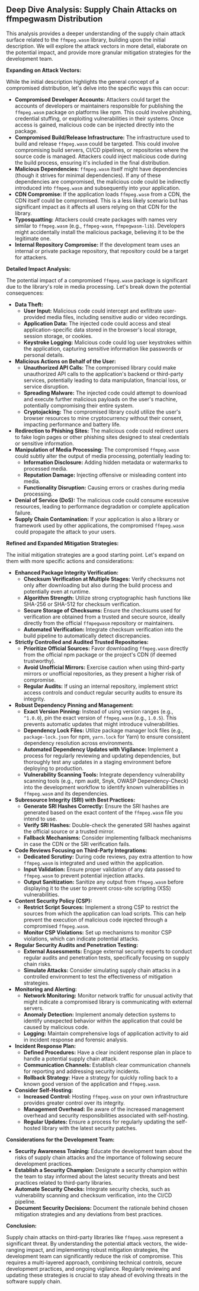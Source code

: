 ## Deep Dive Analysis: Supply Chain Attacks on ffmpegwasm Distribution

This analysis provides a deeper understanding of the supply chain attack surface related to the `ffmpeg.wasm` library, building upon the initial description. We will explore the attack vectors in more detail, elaborate on the potential impact, and provide more granular mitigation strategies for the development team.

**Expanding on Attack Vectors:**

While the initial description highlights the general concept of a compromised distribution, let's delve into the specific ways this can occur:

* **Compromised Developer Accounts:** Attackers could target the accounts of developers or maintainers responsible for publishing the `ffmpeg.wasm` package on platforms like npm. This could involve phishing, credential stuffing, or exploiting vulnerabilities in their systems. Once access is gained, malicious code can be injected directly into the package.
* **Compromised Build/Release Infrastructure:** The infrastructure used to build and release `ffmpeg.wasm` could be targeted. This could involve compromising build servers, CI/CD pipelines, or repositories where the source code is managed. Attackers could inject malicious code during the build process, ensuring it's included in the final distribution.
* **Malicious Dependencies:** `ffmpeg.wasm` itself might have dependencies (though it strives for minimal dependencies). If any of these dependencies are compromised, the malicious code could be indirectly introduced into `ffmpeg.wasm` and subsequently into your application.
* **CDN Compromise:** If the application loads `ffmpeg.wasm` from a CDN, the CDN itself could be compromised. This is a less likely scenario but has significant impact as it affects all users relying on that CDN for the library.
* **Typosquatting:** Attackers could create packages with names very similar to `ffmpeg.wasm` (e.g., `ffmpeg-wasm`, `ffmpegwasm-lib`). Developers might accidentally install the malicious package, believing it to be the legitimate one.
* **Internal Repository Compromise:** If the development team uses an internal or private package repository, that repository could be a target for attackers.

**Detailed Impact Analysis:**

The potential impact of a compromised `ffmpeg.wasm` package is significant due to the library's role in media processing. Let's break down the potential consequences:

* **Data Theft:**
    * **User Input:** Malicious code could intercept and exfiltrate user-provided media files, including sensitive audio or video recordings.
    * **Application Data:** The injected code could access and steal application-specific data stored in the browser's local storage, session storage, or cookies.
    * **Keystroke Logging:**  Malicious code could log user keystrokes within the application, capturing sensitive information like passwords or personal details.
* **Malicious Actions on Behalf of the User:**
    * **Unauthorized API Calls:** The compromised library could make unauthorized API calls to the application's backend or third-party services, potentially leading to data manipulation, financial loss, or service disruption.
    * **Spreading Malware:** The injected code could attempt to download and execute further malicious payloads on the user's machine, potentially compromising their entire system.
    * **Cryptojacking:** The compromised library could utilize the user's browser resources to mine cryptocurrency without their consent, impacting performance and battery life.
* **Redirection to Phishing Sites:** The malicious code could redirect users to fake login pages or other phishing sites designed to steal credentials or sensitive information.
* **Manipulation of Media Processing:**  The compromised `ffmpeg.wasm` could subtly alter the output of media processing, potentially leading to:
    * **Information Disclosure:** Adding hidden metadata or watermarks to processed media.
    * **Reputation Damage:** Injecting offensive or misleading content into media.
    * **Functionality Disruption:** Causing errors or crashes during media processing.
* **Denial of Service (DoS):** The malicious code could consume excessive resources, leading to performance degradation or complete application failure.
* **Supply Chain Contamination:**  If your application is also a library or framework used by other applications, the compromised `ffmpeg.wasm` could propagate the attack to your users.

**Refined and Expanded Mitigation Strategies:**

The initial mitigation strategies are a good starting point. Let's expand on them with more specific actions and considerations:

* **Enhanced Package Integrity Verification:**
    * **Checksum Verification at Multiple Stages:** Verify checksums not only after downloading but also during the build process and potentially even at runtime.
    * **Algorithm Strength:** Utilize strong cryptographic hash functions like SHA-256 or SHA-512 for checksum verification.
    * **Secure Storage of Checksums:** Ensure the checksums used for verification are obtained from a trusted and secure source, ideally directly from the official `ffmpegwasm` repository or maintainers.
    * **Automated Verification:** Integrate checksum verification into the build pipeline to automatically detect discrepancies.
* **Strictly Controlled and Audited Trusted Repositories:**
    * **Prioritize Official Sources:** Favor downloading `ffmpeg.wasm` directly from the official npm package or the project's CDN (if deemed trustworthy).
    * **Avoid Unofficial Mirrors:** Exercise caution when using third-party mirrors or unofficial repositories, as they present a higher risk of compromise.
    * **Regular Audits:** If using an internal repository, implement strict access controls and conduct regular security audits to ensure its integrity.
* **Robust Dependency Pinning and Management:**
    * **Exact Version Pinning:** Instead of using version ranges (e.g., `^1.0.0`), pin the exact version of `ffmpeg.wasm` (e.g., `1.0.5`). This prevents automatic updates that might introduce vulnerabilities.
    * **Dependency Lock Files:** Utilize package manager lock files (e.g., `package-lock.json` for npm, `yarn.lock` for Yarn) to ensure consistent dependency resolution across environments.
    * **Automated Dependency Updates with Vigilance:** Implement a process for regularly reviewing and updating dependencies, but thoroughly test any updates in a staging environment before deploying to production.
    * **Vulnerability Scanning Tools:** Integrate dependency vulnerability scanning tools (e.g., npm audit, Snyk, OWASP Dependency-Check) into the development workflow to identify known vulnerabilities in `ffmpeg.wasm` and its dependencies.
* **Subresource Integrity (SRI) with Best Practices:**
    * **Generate SRI Hashes Correctly:** Ensure the SRI hashes are generated based on the exact content of the `ffmpeg.wasm` file you intend to use.
    * **Verify SRI Hashes:** Double-check the generated SRI hashes against the official source or a trusted mirror.
    * **Fallback Mechanisms:** Consider implementing fallback mechanisms in case the CDN or the SRI verification fails.
* **Code Reviews Focusing on Third-Party Integrations:**
    * **Dedicated Scrutiny:** During code reviews, pay extra attention to how `ffmpeg.wasm` is integrated and used within the application.
    * **Input Validation:** Ensure proper validation of any data passed to `ffmpeg.wasm` to prevent potential injection attacks.
    * **Output Sanitization:** Sanitize any output from `ffmpeg.wasm` before displaying it to the user to prevent cross-site scripting (XSS) vulnerabilities.
* **Content Security Policy (CSP):**
    * **Restrict Script Sources:** Implement a strong CSP to restrict the sources from which the application can load scripts. This can help prevent the execution of malicious code injected through a compromised `ffmpeg.wasm`.
    * **Monitor CSP Violations:** Set up mechanisms to monitor CSP violations, which can indicate potential attacks.
* **Regular Security Audits and Penetration Testing:**
    * **External Assessments:** Engage external security experts to conduct regular audits and penetration tests, specifically focusing on supply chain risks.
    * **Simulate Attacks:** Consider simulating supply chain attacks in a controlled environment to test the effectiveness of mitigation strategies.
* **Monitoring and Alerting:**
    * **Network Monitoring:** Monitor network traffic for unusual activity that might indicate a compromised library is communicating with external servers.
    * **Anomaly Detection:** Implement anomaly detection systems to identify unexpected behavior within the application that could be caused by malicious code.
    * **Logging:** Maintain comprehensive logs of application activity to aid in incident response and forensic analysis.
* **Incident Response Plan:**
    * **Defined Procedures:** Have a clear incident response plan in place to handle a potential supply chain attack.
    * **Communication Channels:** Establish clear communication channels for reporting and addressing security incidents.
    * **Rollback Strategy:** Have a strategy for quickly rolling back to a known good version of the application and `ffmpeg.wasm`.
* **Consider Self-Hosting:**
    * **Increased Control:** Hosting `ffmpeg.wasm` on your own infrastructure provides greater control over its integrity.
    * **Management Overhead:** Be aware of the increased management overhead and security responsibilities associated with self-hosting.
    * **Regular Updates:** Ensure a process for regularly updating the self-hosted library with the latest security patches.

**Considerations for the Development Team:**

* **Security Awareness Training:**  Educate the development team about the risks of supply chain attacks and the importance of following secure development practices.
* **Establish a Security Champion:** Designate a security champion within the team to stay informed about the latest security threats and best practices related to third-party libraries.
* **Automate Security Checks:** Integrate security checks, such as vulnerability scanning and checksum verification, into the CI/CD pipeline.
* **Document Security Decisions:** Document the rationale behind chosen mitigation strategies and any deviations from best practices.

**Conclusion:**

Supply chain attacks on third-party libraries like `ffmpeg.wasm` represent a significant threat. By understanding the potential attack vectors, the wide-ranging impact, and implementing robust mitigation strategies, the development team can significantly reduce the risk of compromise. This requires a multi-layered approach, combining technical controls, secure development practices, and ongoing vigilance. Regularly reviewing and updating these strategies is crucial to stay ahead of evolving threats in the software supply chain.
